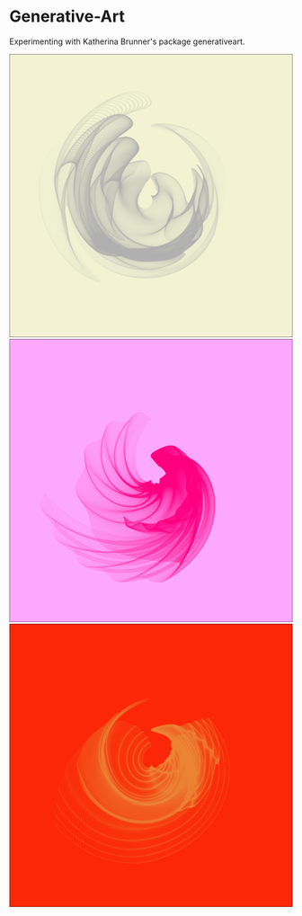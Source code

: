 # Generative-Art
Experimenting with Katherina Brunner's package generativeart.

![first one](2022-01-14-21-02_seed_6392.png)
![pink](2022-01-14-21-20_seed_3431.png)
![orange](2022-01-14-21-27_seed_7999.png)
